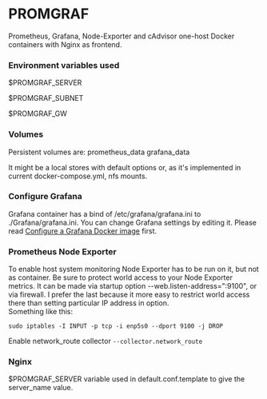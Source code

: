 # PROMGRAF
Prometheus, Grafana, Node-Exporter and cAdvisor one-host Docker containers with Nginx as frontend.

### Environment variables used
$PROMGRAF_SERVER

$PROMGRAF_SUBNET

$PROMGRAF_GW


### Volumes
Persistent volumes are:
prometheus_data
grafana_data

It might be a local stores with default options or, as it's implemented in current docker-compose.yml, nfs mounts.

### Configure Grafana
Grafana container has a bind of /etc/grafana/grafana.ini to ./Grafana/grafana.ini. You can change Grafana settings by editing it. Please read [Configure a Grafana Docker image](https://grafana.com/docs/grafana/v9.0/setup-grafana/configure-docker/#configure-a-grafana-docker-image) first.

### Prometheus Node Exporter
To enable host system monitoring Node Exporter has to be run on it, but not as container. Be sure to protect world access to your Node Exporter metrics. It can be made via startup option --web.listen-address=":9100", or via firewall. I prefer the last because it more easy  to restrict world access there than setting particular IP address in option.  
Something like this:
```
sudo iptables -I INPUT -p tcp -i enp5s0 --dport 9100 -j DROP
```
Enable network_route collector `--collector.network_route`

### Nginx
$PROMGRAF_SERVER variable used in default.conf.template to give the server_name value.

